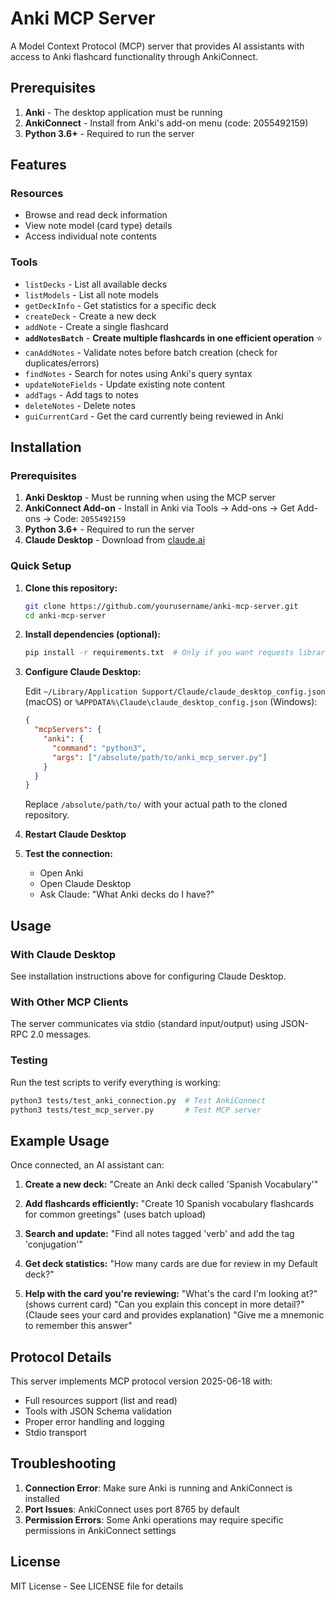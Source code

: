 # Anki MCP Server

A Model Context Protocol (MCP) server that provides AI assistants with access to Anki flashcard functionality through AnkiConnect.

## Prerequisites

1. **Anki** - The desktop application must be running
2. **AnkiConnect** - Install from Anki's add-on menu (code: 2055492159)
3. **Python 3.6+** - Required to run the server

## Features

### Resources
- Browse and read deck information
- View note model (card type) details
- Access individual note contents

### Tools
- `listDecks` - List all available decks
- `listModels` - List all note models
- `getDeckInfo` - Get statistics for a specific deck
- `createDeck` - Create a new deck
- `addNote` - Create a single flashcard
- **`addNotesBatch`** - **Create multiple flashcards in one efficient operation** ⭐
- `canAddNotes` - Validate notes before batch creation (check for duplicates/errors)
- `findNotes` - Search for notes using Anki's query syntax
- `updateNoteFields` - Update existing note content
- `addTags` - Add tags to notes
- `deleteNotes` - Delete notes
- `guiCurrentCard` - Get the card currently being reviewed in Anki

## Installation

### Prerequisites
1. **Anki Desktop** - Must be running when using the MCP server
2. **AnkiConnect Add-on** - Install in Anki via Tools → Add-ons → Get Add-ons → Code: `2055492159`
3. **Python 3.6+** - Required to run the server
4. **Claude Desktop** - Download from [claude.ai](https://claude.ai/download)

### Quick Setup

1. **Clone this repository:**
   ```bash
   git clone https://github.com/yourusername/anki-mcp-server.git
   cd anki-mcp-server
   ```

2. **Install dependencies (optional):**
   ```bash
   pip install -r requirements.txt  # Only if you want requests library
   ```

3. **Configure Claude Desktop:**
   
   Edit `~/Library/Application Support/Claude/claude_desktop_config.json` (macOS) or `%APPDATA%\Claude\claude_desktop_config.json` (Windows):
   
   ```json
   {
     "mcpServers": {
       "anki": {
         "command": "python3",
         "args": ["/absolute/path/to/anki_mcp_server.py"]
       }
     }
   }
   ```
   
   Replace `/absolute/path/to/` with your actual path to the cloned repository.

4. **Restart Claude Desktop**

5. **Test the connection:**
   - Open Anki
   - Open Claude Desktop  
   - Ask Claude: "What Anki decks do I have?"

## Usage

### With Claude Desktop

See installation instructions above for configuring Claude Desktop.

### With Other MCP Clients

The server communicates via stdio (standard input/output) using JSON-RPC 2.0 messages.

### Testing

Run the test scripts to verify everything is working:

```bash
python3 tests/test_anki_connection.py  # Test AnkiConnect
python3 tests/test_mcp_server.py       # Test MCP server
```

## Example Usage

Once connected, an AI assistant can:

1. **Create a new deck:**
   "Create an Anki deck called 'Spanish Vocabulary'"

2. **Add flashcards efficiently:**
   "Create 10 Spanish vocabulary flashcards for common greetings" (uses batch upload)

3. **Search and update:**
   "Find all notes tagged 'verb' and add the tag 'conjugation'"

4. **Get deck statistics:**
   "How many cards are due for review in my Default deck?"

5. **Help with the card you're reviewing:**
   "What's the card I'm looking at?" (shows current card)
   "Can you explain this concept in more detail?" (Claude sees your card and provides explanation)
   "Give me a mnemonic to remember this answer"

## Protocol Details

This server implements MCP protocol version 2025-06-18 with:
- Full resources support (list and read)
- Tools with JSON Schema validation
- Proper error handling and logging
- Stdio transport

## Troubleshooting

1. **Connection Error**: Make sure Anki is running and AnkiConnect is installed
2. **Port Issues**: AnkiConnect uses port 8765 by default
3. **Permission Errors**: Some Anki operations may require specific permissions in AnkiConnect settings

## License

MIT License - See LICENSE file for details